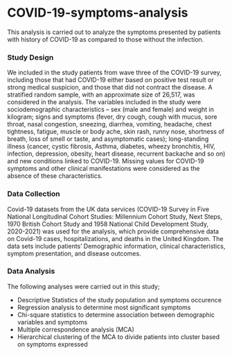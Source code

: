 # COVID-19-symptoms-analysis

This analysis is carried out to analyze the symptoms presented by patients with history of COVID-19 as compared to those without the infection.

### Study Design
We included in the study patients from wave three of the COVID-19 survey, including those that had COVID-19 either based on positive test result or strong medical suspicion, and those that did not contract the disease. A stratified random sample, with an approximate size of 26,517, was considered in the analysis. The variables included in the study were sociodemographic characteristics – sex (male and female) and weight in kilogram; signs and symptoms (fever, dry cough, cough with mucus, sore throat, nasal congestion, sneezing, diarrhea, vomiting, headache, chest tightness,  fatigue, muscle or body ache, skin rash, runny nose, shortness of breath, loss of smell or taste, and asymptomatic cases); long-standing illness (cancer, cystic fibrosis, Asthma, diabetes, wheezy bronchitis, HIV, infection, depression, obesity, heart disease, recurrent backache and so on) and new conditions linked to COVID-19. Missing values for COVID-19 symptoms and other clinical manifestations were considered as the absence of these characteristics.

### Data Collection
Covid-19 datasets from the UK data services (COVID-19 Survey in Five National Longitudinal Cohort Studies: Millennium Cohort Study, Next Steps, 1970 British Cohort Study and 1958 National Child Development Study, 2020-2021) was used for the analysis, which provide comprehensive data on Covid-19 cases, hospitalizations, and deaths in the United Kingdom. The data sets include patients’ Demographic information, clinical characteristics, symptom presentation, and disease outcomes.

### Data Analysis
The following analyses were carried out in this study;

- Descriptive Statistics of the study population and symptoms occurence
- Regression analysis to determine most significant symptoms
- Chi-square statistics to determine association between demographic variables and symptoms
- Multiple correspondence analysis (MCA)
- Hierarchical clustering of the MCA to divide patients into cluster based on symptoms expressed

